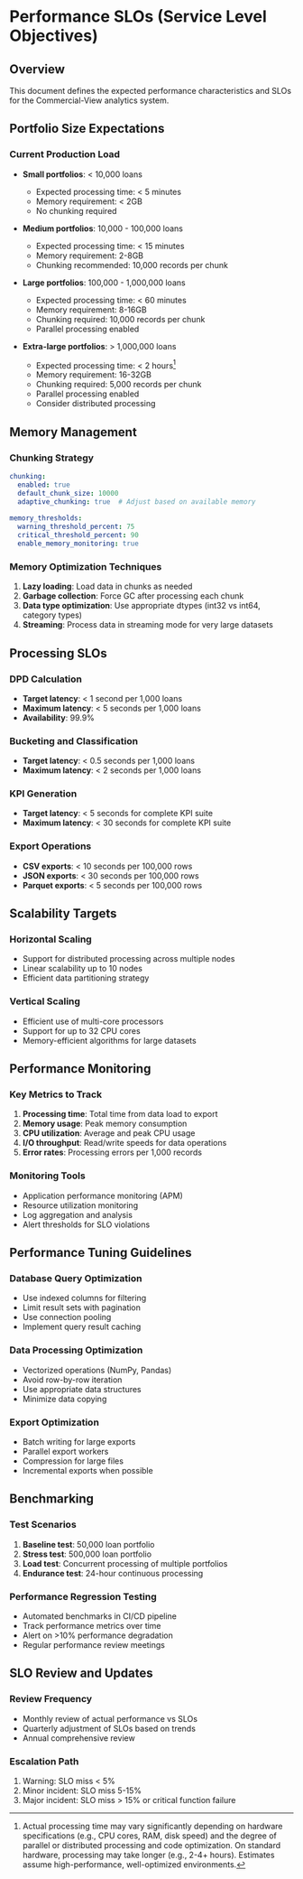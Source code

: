 # Performance SLOs (Service Level Objectives)

## Overview
This document defines the expected performance characteristics and SLOs for the Commercial-View analytics system.

## Portfolio Size Expectations

### Current Production Load
- **Small portfolios**: < 10,000 loans
  - Expected processing time: < 5 minutes
  - Memory requirement: < 2GB
  - No chunking required

- **Medium portfolios**: 10,000 - 100,000 loans
  - Expected processing time: < 15 minutes
  - Memory requirement: 2-8GB
  - Chunking recommended: 10,000 records per chunk

- **Large portfolios**: 100,000 - 1,000,000 loans
  - Expected processing time: < 60 minutes
  - Memory requirement: 8-16GB
  - Chunking required: 10,000 records per chunk
  - Parallel processing enabled

- **Extra-large portfolios**: > 1,000,000 loans
  - Expected processing time: < 2 hours[^1]
  - Memory requirement: 16-32GB
  - Chunking required: 5,000 records per chunk
  - Parallel processing enabled
  - Consider distributed processing


## Memory Management

[^1]: Actual processing time may vary significantly depending on hardware specifications (e.g., CPU cores, RAM, disk speed) and the degree of parallel or distributed processing and code optimization. On standard hardware, processing may take longer (e.g., 2-4+ hours). Estimates assume high-performance, well-optimized environments.
### Chunking Strategy
```yaml
chunking:
  enabled: true
  default_chunk_size: 10000
  adaptive_chunking: true  # Adjust based on available memory
  
memory_thresholds:
  warning_threshold_percent: 75
  critical_threshold_percent: 90
  enable_memory_monitoring: true
```

### Memory Optimization Techniques
1. **Lazy loading**: Load data in chunks as needed
2. **Garbage collection**: Force GC after processing each chunk
3. **Data type optimization**: Use appropriate dtypes (int32 vs int64, category types)
4. **Streaming**: Process data in streaming mode for very large datasets

## Processing SLOs

### DPD Calculation
- **Target latency**: < 1 second per 1,000 loans
- **Maximum latency**: < 5 seconds per 1,000 loans
- **Availability**: 99.9%

### Bucketing and Classification
- **Target latency**: < 0.5 seconds per 1,000 loans
- **Maximum latency**: < 2 seconds per 1,000 loans

### KPI Generation
- **Target latency**: < 5 seconds for complete KPI suite
- **Maximum latency**: < 30 seconds for complete KPI suite

### Export Operations
- **CSV exports**: < 10 seconds per 100,000 rows
- **JSON exports**: < 30 seconds per 100,000 rows
- **Parquet exports**: < 5 seconds per 100,000 rows

## Scalability Targets

### Horizontal Scaling
- Support for distributed processing across multiple nodes
- Linear scalability up to 10 nodes
- Efficient data partitioning strategy

### Vertical Scaling
- Efficient use of multi-core processors
- Support for up to 32 CPU cores
- Memory-efficient algorithms for large datasets

## Performance Monitoring

### Key Metrics to Track
1. **Processing time**: Total time from data load to export
2. **Memory usage**: Peak memory consumption
3. **CPU utilization**: Average and peak CPU usage
4. **I/O throughput**: Read/write speeds for data operations
5. **Error rates**: Processing errors per 1,000 records

### Monitoring Tools
- Application performance monitoring (APM)
- Resource utilization monitoring
- Log aggregation and analysis
- Alert thresholds for SLO violations

## Performance Tuning Guidelines

### Database Query Optimization
- Use indexed columns for filtering
- Limit result sets with pagination
- Use connection pooling
- Implement query result caching

### Data Processing Optimization
- Vectorized operations (NumPy, Pandas)
- Avoid row-by-row iteration
- Use appropriate data structures
- Minimize data copying

### Export Optimization
- Batch writing for large exports
- Parallel export workers
- Compression for large files
- Incremental exports when possible

## Benchmarking

### Test Scenarios
1. **Baseline test**: 50,000 loan portfolio
2. **Stress test**: 500,000 loan portfolio
3. **Load test**: Concurrent processing of multiple portfolios
4. **Endurance test**: 24-hour continuous processing

### Performance Regression Testing
- Automated benchmarks in CI/CD pipeline
- Track performance metrics over time
- Alert on >10% performance degradation
- Regular performance review meetings

## SLO Review and Updates

### Review Frequency
- Monthly review of actual performance vs SLOs
- Quarterly adjustment of SLOs based on trends
- Annual comprehensive review

### Escalation Path
1. Warning: SLO miss < 5%
2. Minor incident: SLO miss 5-15%
3. Major incident: SLO miss > 15% or critical function failure
